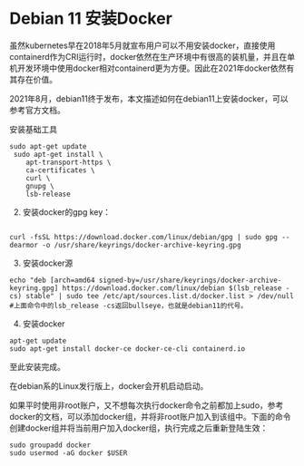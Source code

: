 # Debian 11 安装Docker

虽然kubernetes早在2018年5月就宣布用户可以不用安装docker，直接使用containerd作为CRI运行时，docker依然在生产环境中有很高的装机量，并且在单机开发环境中使用docker相对containerd更为方便。因此在2021年docker依然有其存在价值。

2021年8月，debian11终于发布，本文描述如何在debian11上安装docker，可以参考官方文档。

安装基础工具  
```  
sudo apt-get update
 sudo apt-get install \
    apt-transport-https \
    ca-certificates \
    curl \
    gnupg \
    lsb-release
```  
2. 安装docker的gpg key：  
```  

curl -fsSL https://download.docker.com/linux/debian/gpg | sudo gpg --dearmor -o /usr/share/keyrings/docker-archive-keyring.gpg
```  
3. 安装docker源
```  
echo "deb [arch=amd64 signed-by=/usr/share/keyrings/docker-archive-keyring.gpg] https://download.docker.com/linux/debian $(lsb_release -cs) stable" | sudo tee /etc/apt/sources.list.d/docker.list > /dev/null
#上面命令中的lsb_release -cs返回bullseye，也就是debian11的代号。
```  
4. 安装docker
```  
apt-get update
sudo apt-get install docker-ce docker-ce-cli containerd.io
```  
至此安装完成。

在debian系的Linux发行版上，docker会开机启动启动。

如果平时使用非root账户，又不想每次执行docker命令之前都加上sudo，参考docker的文档，可以添加docker组，并将非root账户加入到该组中。下面的命令创建docker组并将当前用户加入docker组，执行完成之后重新登陆生效：
```  
sudo groupadd docker
sudo usermod -aG docker $USER
```  